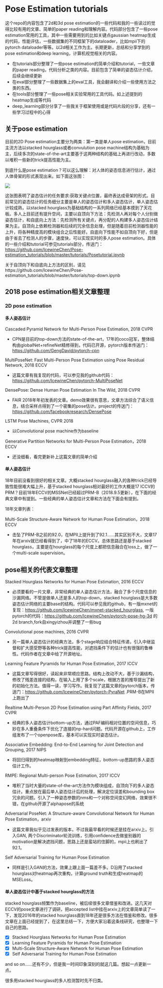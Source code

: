 # Pose Estimation tutorials

这个repo的内容包含了2d和3d pose estimation的一些代码和我的一些读过的觉得比较有用的文章、简单的paper reading和理解内容。代码部分包含了一些pose estimation常用的工具，其中一些需要用到的比如关键点gaussian heatmap生成的代码，性能评估，一些数据集的不同框架下的dataloader，比如mpii下的pytorch dataloader等等。以2d相关工作为主。长期更新，总结和分享学到的pose estimation和deep learning，计算机视觉相关的内容。

- 在tutorials部分整理了一些pose estimation的简单介绍和tutorial，一些文章的paper reading，代码分析之类的内容。目前包含了简单的姿态估计介绍，后续会继续更新
- 在eval部分整理了一些数据集上的eval工具，我会翻译和介绍一些使用方法之类的东西。
- 在tools部分整理了一些pose相关实验常用的工具代码。如上述提到的heatmap生成等代码
- deep_learning部分分享了一些我关于框架使用或是代码片段的分享，还有一些学习过程中的心得

## 关于pose estimation
目前的2D Pose estimation主要分为两类：第一类是单人pose estimation，目前主流方法以stacked hourglass或者convulution pose machine结构为基础为主，后续多次的state-of-the-art主要基于这两种结构的基础上再进行改动，多数以堆积一些新的trick提高性能为主。

到底什么是pose estimation？可以这么理解：对人体的姿态信息进行估计，通过人体骨架的形式表现出来。如下面这张图：

<div style="align: center">
<img src="https://camo.githubusercontent.com/fe6a3425203fd42bb3c21feb54ed6117e8449fcb/68747470733a2f2f6769746875622e636f6d2f434d552d5065726365707475616c2d436f6d707574696e672d4c61622f6f70656e706f73652f7261772f6d61737465722f646f632f6d656469612f6b6579706f696e74735f706f73655f31382e706e67"/>
</div>

这张图表明了姿态估计的任务要求:获取关键点位置，最终表达成骨架的形式。目前常见的姿态估计的任务细分主要是单人的姿态估计和多人姿态估计，单人姿态估计较成熟，以stacked hourglass为基础结构的一系列网络已经基本摸到了天花板。多人上目前还有提升空间，主要以自顶向下方法：先检测人再对每个人分别做姿态估计，和自底向上方法：先检测所有关键点，再分配的人构建多人姿态估计结果为主。自顶向上依赖检测器和后续的冗余信息处理，但是随着目前检测器性能的上升，将各种精度高的模块组合之后性能好。自底向下性能不如自顶向下好，但是由于省去了检测人的步骤，速度快，可以实现实时的多人pose estimation。具体的一些介绍和tutorial可参见tutorials部分，传送门：https://github.com/IcewineChen/Pose-estimation_tutorials/blob/master/tutorials/Posetutorial.ipynb

关于自顶向下和自底向上方法的区别，请见https://github.com/IcewineChen/Pose-estimation_tutorials/blob/master/tutorials/top-down.ipynb

## 2018 pose estimation相关文章整理

### 2D pose estimation
#### 多人姿态估计
Cascaded Pyramid Network for Multi-Person Pose Estimation, 2018 CVPR
- CPN是目前的top-down方法的state-of-the-art，17年的coco冠军，整体结构由globalNet+refineNet精修得到，代码已开源，pytorch版本传送门：https://github.com/GengDavid/pytorch-cpn

MultiPoseNet: Fast Multi-Person Pose Estimation using Pose Residual Network, 2018 ECCV 
- 这篇文章有我复现的代码，可以参见我的github代码：https://github.com/IcewineChen/pytorch-MultiPoseNet

DensePose: Dense Human Pose Estimation In The Wild, 2018 CVPR
- FAIR 2018年年初发表的文章。demo效果很有意思，文章方法综合了语义信息，结合采样点得到了一个密集的pose估计。project的传送门：https://github.com/facebookresearch/DensePose

LSTM Pose Machines, CVPR 2018
- 以Convolutional pose machine作为baseline

Generative Partition Networks for Multi-Person Pose Estimation，2018 ECCV
- 还没细看，看完更新补上这篇文章的简单介绍

#### 单人姿态估计
18年目前没看到很好的相关文章。大概stacked hourglass融入的各种trick已经导致性能很难大幅上升，基于stacked hourglass相对最好的工作大概是17 ICCV的PRM？目前18年ECCV的MSSNet已经超过PRM-B（2018.9.5更新），在下面的经典文章中有提到。一些经典的单人姿态估计文章和方法在下面会有提到。

18年文章列表：

Multi-Scale Structure-Aware Network for Human Pose Estimation，2018 ECCV
- 击坠了PRM-B之前的92.0，在MPII上提升到了92.1……其实区别不大，文章17年在arxiv就已经看得到了，中了18年的ECCV。总体思路还是基于stacked hourglass，主要是在hourglass的每个尺度上都把信息融合在loss上，做了一个multi-scale supervision。

## pose相关的代表文章整理
Stacked Hourglass Networks for Human Pose Estimation, 2016 ECCV
- 必须要看的一片文章，非常经典的单人姿态估计方法，融合了多个尺度信息的沙漏网络。不管是做单人还是多人的top-down，stacked hourglass是大多数姿态估计网络的主要base的结构。代码可以参见我的github，有一版mxnet的复现：https://github.com/IcewineChen/mxnet-stacked_hourglass, 一版pytorch的代码：https://github.com/IcewineChen/pytorch-pose-hg-3d 的2d branch,fork自xingyizhou并调整了一些bug

Convolutional pose machines, 2016 CVPR
- 另一篇单人姿态估计的经典方法，多个stage响应结合特征传递，引入中继监督和扩大感受野等各种trick提高性能，对遮挡条件下的估计也有很强的鲁棒性。代码作者在文章中给了开源地址。

Learning Feature Pyramids for Human Pose Estimation, 2017 ICCV
- 这篇文章写得很好，读起来非常顺应思路。结构上改动不大，基于沙漏结构，修改了残差连接的结构，在输入上用了多个scale，根据方差的推导提出了新的初始化方法。值得一读，学习写作。我复现了这篇文章的pytorch版本，传送门：https://github.com/IcewineChen/pytorch-PyraNet .PRM-B在MPII上跑出了

Realtime Multi-Person 2D Pose Estimation using Part Affinity Fields, 2017 CVPR
- 经典的多人姿态估计bottom-up方法，通过PAF编码相对位置的空间信息，巧妙在多人重叠条件下优化了连接的np-hard问题。代码开源在github上，工作组发布了一个openpose库，基本可以实现实时姿态估计。

Associative Embedding: End-to-End Learning for Joint Detection and Grouping, 2017 NIPS
- 将回归得到的heatmap映射到embedding特征，bottom-up思路的多人姿态估计工作。

RMPE: Regional Multi-person Pose Estimation, 2017 ICCV
- 堆积了当时大量的state-of-the-art方法作为模块组成，自顶向下的多人姿态估计。重点放在最后单人姿态估计后的处理，解决定位误差和bounding box冗余的问题。引入了一种姿态参数的nms和一个对称空间变幻网络，效果很不错，在github开源了alphapose的系统

Adversarial PoseNet: A Structure-aware Convolutional Network for Human Pose Estimation，arxiv
- 这篇文章我似乎见过发表的版本，不过我最早看的时候还是挂在arxiv上。引入GAN, 两个Discriminator轮流训练，引用confidence去做鉴别器的motivation是解决遮挡问题，思路上还是蛮站的住脚的，mpii上也刷出了92.1。

Self Adversarial Training for Human Pose Estimation
- 同样是引入GAN的方法，效果上跟上面一篇差不多。D沿用了stacked hourglass对heatmap再次重构，计算ground truth和生成heatmap的MSELoss。

#### 单人姿态估计中基于stacked hourglass的方法
stacked hourglass频繁作为baseline，被后续很多文章借鉴和改进。这几天对ECCV的pose文章进行了调研，把accepted list中挂在arxiv上的文章简单读了一下，发现2016年的stacked hourglass直到18年还是很多方法在借鉴和修改。很多文章在上面已经提到了，在这里总结一下，方便大家沿着这条线研究，也整理一下自己的思路。

- [x] Stacked Hourglass Networks for Human Pose Estimation
- [x] Learning Feature Pyramids for Human Pose Estimation
- [x] Multi-Scale Structure-Aware Network for Human Pose Estimation
- [x] Self Adversarial Training for Human Pose Estimation

and so on……还有不少，但是我一时间印象深刻的就这几篇。想起一点更新一点。

很多用stacked hourglass的多人检测暂时先不归类。